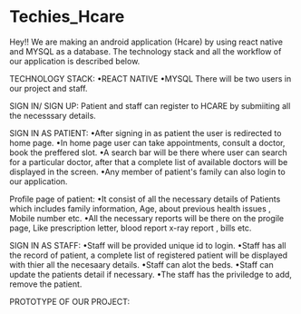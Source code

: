 # Techies_Hcare

Hey!!
We are making an android application (Hcare) by using react native and MYSQL as a database. 
The technology stack and all the workflow of our application is described below.

TECHNOLOGY STACK:
•REACT NATIVE
•MYSQL
There will be two users in our project and staff.

SIGN IN/ SIGN UP:
Patient and staff can register to HCARE by submiiting all the necesssary details.

SIGN IN AS PATIENT:
•After signing in as patient the user is redirected to home page.
•In home page user can take appointments, consult a doctor, book the preffered slot.
•A search bar will be there where user can search for a particular doctor, after that a complete list of available doctors will be displayed in the screen.
•Any member of patient's family can also login to our application.

Profile page of patient:
•It consist of all the necessary details of Patients which includes family information, Age, about previous health issues , Mobile number etc.
•All the necessary reports will be there on the progile page, Like prescription letter, blood report x-ray report , bills etc.

SIGN IN AS STAFF:
•Staff will be provided unique id to login.
•Staff has all the record of patient, a complete list of registered patient will be displayed with thier all the necesaary details.
•Staff can alot the beds.
•Staff can update the patients detail if necessary.
•The staff has the priviledge to add, remove the patient.



PROTOTYPE OF OUR PROJECT:

